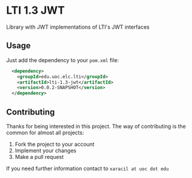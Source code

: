 # LTI 1.3 JWT

Library with JWT implementations of LTI's JWT interfaces

## Usage

Just add the dependency to your `pom.xml` file:

```xml
  <dependency>
    <groupId>edu.uoc.elc.lti</groupId>
    <artifactId>lti-1.3-jwt</artifactId>
    <version>0.0.2-SNAPSHOT</version>
  </dependency>
```

## Contributing

Thanks for being interested in this project. The way of contributing is the common for almost all projects:

1. Fork the project to your account
2. Implement your changes
3. Make a pull request

If you need further information contact to `xaracil at uoc dot edu`
